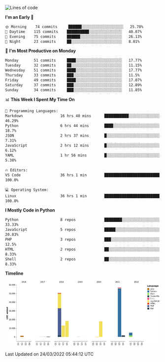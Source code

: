 <!--START_SECTION:waka-->
![Lines of code](https://img.shields.io/badge/From%20Hello%20World%20I%27ve%20Written-166%20Thousand%20lines%20of%20code-blue)

**I'm an Early 🐤** 

```text
🌞 Morning    74 commits     ██████░░░░░░░░░░░░░░░░░░░   25.78% 
🌆 Daytime    115 commits    ██████████░░░░░░░░░░░░░░░   40.07% 
🌃 Evening    75 commits     ██████░░░░░░░░░░░░░░░░░░░   26.13% 
🌙 Night      23 commits     ██░░░░░░░░░░░░░░░░░░░░░░░   8.01%

```
📅 **I'm Most Productive on Monday** 

```text
Monday       51 commits     ████░░░░░░░░░░░░░░░░░░░░░   17.77% 
Tuesday      32 commits     ██░░░░░░░░░░░░░░░░░░░░░░░   11.15% 
Wednesday    51 commits     ████░░░░░░░░░░░░░░░░░░░░░   17.77% 
Thursday     33 commits     ███░░░░░░░░░░░░░░░░░░░░░░   11.5% 
Friday       49 commits     ████░░░░░░░░░░░░░░░░░░░░░   17.07% 
Saturday     37 commits     ███░░░░░░░░░░░░░░░░░░░░░░   12.89% 
Sunday       34 commits     ███░░░░░░░░░░░░░░░░░░░░░░   11.85%

```


📊 **This Week I Spent My Time On** 

```text
💬 Programming Languages: 
Markdown                 16 hrs 40 mins      ███████████░░░░░░░░░░░░░░   46.29% 
Python                   6 hrs 44 mins       ████░░░░░░░░░░░░░░░░░░░░░   18.7% 
JSON                     2 hrs 37 mins       █░░░░░░░░░░░░░░░░░░░░░░░░   7.31% 
JavaScript               2 hrs 12 mins       █░░░░░░░░░░░░░░░░░░░░░░░░   6.12% 
YAML                     1 hr 56 mins        █░░░░░░░░░░░░░░░░░░░░░░░░   5.38%

🔥 Editors: 
VS Code                  36 hrs 1 min        █████████████████████████   100.0%

💻 Operating System: 
Linux                    36 hrs 1 min        █████████████████████████   100.0%

```

**I Mostly Code in Python** 

```text
Python                   8 repos             ████████░░░░░░░░░░░░░░░░░   33.33% 
JavaScript               5 repos             █████░░░░░░░░░░░░░░░░░░░░   20.83% 
PHP                      3 repos             ███░░░░░░░░░░░░░░░░░░░░░░   12.5% 
HTML                     2 repos             ██░░░░░░░░░░░░░░░░░░░░░░░   8.33% 
Shell                    2 repos             ██░░░░░░░░░░░░░░░░░░░░░░░   8.33%

```


**Timeline**

![Chart not found](https://raw.githubusercontent.com/telesoho/telesoho/master/charts/bar_graph.png) 


 Last Updated on 24/03/2022 05:44:12 UTC
<!--END_SECTION:waka-->


<!--
**telesoho/telesoho** is a ✨ _special_ ✨ repository because its `README.md` (this file) appears on your GitHub profile.

Here are some ideas to get you started:

- 🔭 I’m currently working on ...
- 🌱 I’m currently learning ...
- 👯 I’m looking to collaborate on ...
- 🤔 I’m looking for help with ...
- 💬 Ask me about ...
- 📫 How to reach me: ...
- 😄 Pronouns: ...
- ⚡ Fun fact: ...
-->
